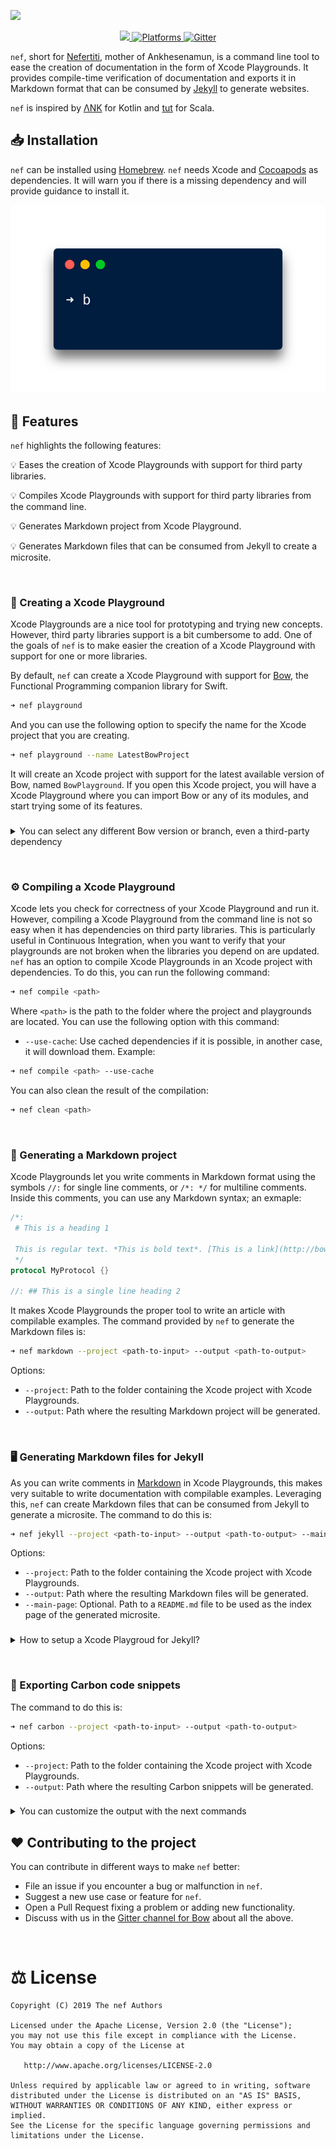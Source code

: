 ![](assets/header-nef.png)

<p align="center">
<a href="https://travis-ci.org/bow-swift/nef">
<img src="https://travis-ci.org/bow-swift/nef.svg?branch=develop">
</a>
<a href="https://github.com/bow-swift/nef">
<img src="https://img.shields.io/badge/platform-iOS%20%7C%20macOS-orange.svg" alt="Platforms">
</a>
<a href="https://gitter.im/bowswift/bow">
<img src="https://img.shields.io/badge/gitter-nef-blueviolet.svg" alt="Gitter">
</a>

</p>

`nef`, short for [Nefertiti](https://en.wikipedia.org/wiki/Nefertiti), mother of Ankhesenamun, is a command line tool to ease the creation of documentation in the form of Xcode Playgrounds. It provides compile-time verification of documentation and exports it in Markdown format that can be consumed by [Jekyll](https://jekyllrb.com/) to generate websites.

`nef` is inspired by [ΛNK](https://github.com/arrow-kt/ank) for Kotlin and [tut](https://github.com/tpolecat/tut) for Scala.

## 📥 Installation

`nef` can be installed using [Homebrew](https://brew.sh). `nef` needs Xcode and [Cocoapods](https://cocoapods.org) as dependencies. It will warn you if there is a missing dependency and will provide guidance to install it.

<p align="center">
<img src="assets/nef-installation.gif">
</p>

## 🌟 Features

`nef` highlights the following features:

💡 Eases the creation of Xcode Playgrounds with support for third party libraries.

💡 Compiles Xcode Playgrounds with support for third party libraries from the command line.

💡 Generates Markdown project from Xcode Playground.

💡 Generates Markdown files that can be consumed from Jekyll to create a microsite.

&nbsp;

### 📃 Creating a Xcode Playground

Xcode Playgrounds are a nice tool for prototyping and trying new concepts. However, third party libraries support is a bit cumbersome to add. One of the goals of `nef` is to make easier the creation of a Xcode Playground with support for one or more libraries.

By default, `nef` can create a Xcode Playground with support for [Bow](http://bow-swift.io), the Functional Programming companion library for Swift.

```bash
➜ nef playground
```

And you can use the following option to specify the name for the Xcode project that you are creating.

```bash
➜ nef playground --name LatestBowProject
```

It will create an Xcode project with support for the latest available version of Bow, named `BowPlayground`. If you open this Xcode project, you will have a Xcode Playground where you can import Bow or any of its modules, and start trying some of its features.

###

<details>
<summary>You can select any different Bow version or branch, even a third-party dependency</summary>

###

> Note: The next three options are mutually exclusive.

###

- `--bow-version <x.y.z>`: Specify the version of Bow that you want to use in the project. This option lets you test an old version of the library in a Xcode Playground. Example:

```bash
➜ nef playground --name OldBowProject --bow-version 0.3.0
```

##

- `--bow-branch <branch-name>`: Specify the branch of Bow that you want to use in the project. This option lets you test features of Bow that are still in development in a branch that has not been merged or released yet. Example:

```bash
➜ nef playground --name BranchBowProject --bow-branch master
```

##

- `--podfile <Podfile>`: Specify a Podfile with your own dependencies. This option lets you create a Playground with support for other libraries. Create a `Podfile` listing your dependencies and pass it to `nef`. Example:

Your `Podfile`, located in `./folder/dependencies`:

```ruby
target 'MyPodsProject' do
  platform :osx, '10.14'
  use_frameworks!

  pod 'Bow', '~> 0.3.0'
end
```

```bash
➜ nef playground --name MyPodsProject --podfile ./folder/dependencies/Podfile
```

</details>

&nbsp;

### ⚙️ Compiling a Xcode Playground

Xcode lets you check for correctness of your Xcode Playground and run it. However, compiling a Xcode Playground from the command line is not so easy when it has dependencies on third party libraries. This is particularly useful in Continuous Integration, when you want to verify that your playgrounds are not broken when the libraries you depend on are updated. `nef` has an option to compile Xcode Playgrounds in an Xcode project with dependencies. To do this, you can run the following command:

```bash
➜ nef compile <path>
```

Where `<path>` is the path to the folder where the project and playgrounds are located. You can use the following option with this command:

- `--use-cache`: Use cached dependencies if it is possible, in another case, it will download them. Example:

```bash
➜ nef compile <path> --use-cache
```

You can also clean the result of the compilation:

```bash
➜ nef clean <path>
```

&nbsp;

### 🔖 Generating a Markdown project

Xcode Playgrounds let you write comments in Markdown format using the symbols `//:` for single line comments, or `/*: */` for multiline comments. Inside this comments, you can use any Markdown syntax; an exmaple:

```swift
/*:
 # This is a heading 1

 This is regular text. *This is bold text*. [This is a link](http://bow-swift.io).
 */
protocol MyProtocol {}

//: ## This is a single line heading 2
```

It makes Xcode Playgrounds the proper tool to write an article with compilable examples. The command provided by `nef` to generate the Markdown files is:

```bash
➜ nef markdown --project <path-to-input> --output <path-to-output>
```

Options:

- `--project`: Path to the folder containing the Xcode project with Xcode Playgrounds.
- `--output`: Path where the resulting Markdown project will be generated.

&nbsp;

### 🖥 Generating Markdown files for Jekyll

As you can write comments in [Markdown](https://developer.apple.com/library/archive/documentation/Xcode/Reference/xcode_markup_formatting_ref/index.html) in Xcode Playgrounds, this makes very suitable to write documentation with compilable examples.
Leveraging this, `nef` can create Markdown files that can be consumed from Jekyll to generate a microsite. The command to do this is:

```bash
➜ nef jekyll --project <path-to-input> --output <path-to-output> --main-page <path-to-index>
```

Options:

- `--project`: Path to the folder containing the Xcode project with Xcode Playgrounds.
- `--output`: Path where the resulting Markdown files will be generated.
- `--main-page`: Optional. Path to a `README.md` file to be used as the index page of the generated microsite.

###

<details>
<summary>How to setup a Xcode Playgroud for Jekyll?</summary>

###

`nef` finds all the Xcode Playgrounds in an Xcode project. Each playground is considered as a section in the generated microsite structure. For each page in a playground, an entry in the corresponding section is created. The page is transformed from Swift to Markdown using the syntax described above. As a result, a directory structure matching the Xcode project structure is generated, together with a `sidebar.yml` that can be used as a menu in Jekyll.

`nef` adds some commands to modify the Markdown transformation process. All `nef` commands are included as Swift comments. They begin with `// nef:begin:` and end with `// nef:end`. The supported commands are:

- `header`: It lets you add metadata to a playground page to be consumed by Jekyll. You must provide the layout that this page will use in Jekyll. The rest of attributes are optional and you may include any of them according to your Jekyll configuration. `nef` will take care of the permalinks as well. Example (at the beginning of the playground page):

```swift
// nef:begin:header
/*
  layout: docs
*/
// nef:end
```

- `hidden`: It lets you hide a portion of your playground in the output Markdown file. It is useful to hide imports or supporting utility code to make an example work. Example:

```swift
// nef:begin:hidden
import Bow // This will be hidden in the Markdown file
// nef:end

struct Person {} // This will be present in the Markdown file
```
</details>

&nbsp;

### 🌁 Exporting Carbon code snippets

The command to do this is:

```bash
➜ nef carbon --project <path-to-input> --output <path-to-output>
```

Options:

- `--project`: Path to the folder containing the Xcode project with Xcode Playgrounds.
- `--output`: Path where the resulting Carbon snippets will be generated.

###

<details>
<summary>You can customize the output with the next commands</summary>

###
<table>
  <tr>
    <th width="20%">Command</th>
    <th width="20%">Description</th>
    <th width="18%">Format</th>
    <th>Options</th>
    <th width="5%">Default</th>
  </tr>
  <tr>
    <td align="center"><code>--background</code></td>
    <td>Background color applied to image</td>
    <td>hexadecimal <code>#AABBCC</code>, <code>#AABBCCDD</code> or predefined colors</td>
    <td><img src="https://placehold.it/15/8c44ff/000000?text=+"> <code>nef</code> <img src="https://placehold.it/15/d54048/000000?text=+"> <code>bow</code> <img src="https://placehold.it/15/ffffff/000000?text=+"> <code>white</code> <br \><img src="https://placehold.it/15/6ef0a7/000000?text=+"> <code>green</code> <img src="https://placehold.it/15/42c5ff/000000?text=+"><code>blue</code> <img src="https://placehold.it/15/ffed75/000000?text=+"><code>yellow</code> <img src="https://placehold.it/15/ff9f46/000000?text=+"> <code>orange</code</td>
    <td align="center"><code>nef</code></td>
  </tr>
  <tr>
    <td align="center"><code>--theme</code></td>
    <td>Carbon's theme to be applied</td>
    <td align="center">String</td>
    <td><code>cobalt</code> <code>blackboard</code> <code>dracula</code> <code>duotone</code> <code>hopscotch</code> <code>lucario</code> <code>material</code> <code>monokai</code> <code>nord</code> <code>oceanicNext</code> <code>oneDark</code> <code>panda</code> <code>paraiso</code> <code>seti</code> <code>purple</code> <code>solarized </code> <code>tomorrow</code> <code>twilight</code> <code>verminal</code> <code>vscode</code> <code>zenburn</code></td>
    <td align="center"><code>dracula</code></td>
  </tr>
  <tr>
    <td align="center"><code>--size</code></td>
    <td>Export file dimensions</td>
    <td align="center">Number</td>
    <td align="center">[<code>1</code>, <code>5</code>]</td>
    <td align="center"><code>2</code></td>
  </tr>
  <tr>
    <td align="center"><code>--font</code></td>
    <td>Font type</td>
    <td align="center">String</td>
    <td><code>firaCode</code> <code>hack</code> <code>inconsolata</code> <code>iosevka</code> <code>monoid</code> <code>anonymous</code> <code>sourceCodePro</code> <code>darkMono</code> <code>droidMono</code> <code>fantasqueMono</code> <code>ibmPlexMono</code> <code>spaceMono</code> <code>ubuntuMono</code></td>
    <td align="center"><code>firaCode</code></td>
  </tr>
  <tr>
    <td align="center"><code>--show-lines</code></td>
    <td>shows/hides number of lines in code snippet</td>
    <td align="center">Bool</td>
    <td><code>true</code> <code>false</code></td>
    <td align="center"><code>true</code></td>
  </tr>
  <tr>
    <td align="center"><code>--show-watermark</code></td>
    <td>shows/hides watermark in code snippet</td>
    <td align="center">Bool</td>
    <td><code>true</code> <code>false</code></td>
    <td align="center"><code>true</code></td>
  </tr>
</table>
  
</details>


## ❤️ Contributing to the project

You can contribute in different ways to make `nef` better:

- File an issue if you encounter a bug or malfunction in `nef`.
- Suggest a new use case or feature for `nef`.
- Open a Pull Request fixing a problem or adding new functionality.
- Discuss with us in the [Gitter channel for Bow](https://gitter.im/bowswift/bow) about all the above.

&nbsp;

# ⚖️ License

    Copyright (C) 2019 The nef Authors

    Licensed under the Apache License, Version 2.0 (the "License");
    you may not use this file except in compliance with the License.
    You may obtain a copy of the License at

       http://www.apache.org/licenses/LICENSE-2.0

    Unless required by applicable law or agreed to in writing, software
    distributed under the License is distributed on an "AS IS" BASIS,
    WITHOUT WARRANTIES OR CONDITIONS OF ANY KIND, either express or implied.
    See the License for the specific language governing permissions and
    limitations under the License.
